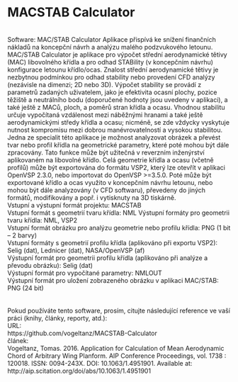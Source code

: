 # MACSTAB Calculator
<BR>
Software: MAC/STAB Calculator
Aplikace přispívá ke snížení finančních nákladů na koncepční návrh a analýzu malého podzvukového letounu. MAC/STAB Calculator je aplikace pro výpočet střední aerodynamické tětivy (MAC) libovolného křídla a pro odhad STABility (v koncepčním návrhu) konfigurace letounu křídlo/ocas. Znalost střední aerodynamické tětivy je nezbytnou podmínkou pro odhad stability nebo provedení CFD analýzy (nezávisle na dimenzi; 2D nebo 3D). Výpočet stability se provádí z parametrů zadaných uživatelem, jako je efektivita ocasní plochy, pozice těžiště a neutrálního bodu (doporučené hodnoty jsou uvedeny v aplikaci), a také ještě z MACů, ploch, a poměrů stran křídla a ocasu. Vhodnou stabilitu určuje vypočítaná vzdálenost mezi náběžnými hranami a také ještě aerodynamickými středy křídla a ocasu; nicméně, se zde vždycky vyskytuje nutnost kompromisu mezi dobrou manévrovatelností a vysokou stabilitou. Jedna ze specialit této aplikace je možnost analyzovat obrázek a převést tvar nebo profil křídla na geometrické parametry, které poté mohou být dále zpracovány. Tato funkce může být užitečná v reverzním inženýrství aplikovaném na libovolné křídlo. Celá geometrie křídla a ocasu (včetně profilů) může být exportována do formátu VSP2, který lze otevřít v aplikaci OpenVSP 2.3.0, nebo importovat do OpenVSP >=3.5.0. Poté může být exportované křídlo a ocas využito v koncepčním návrhu letounu, nebo mohou být dále analyzovány (v CFD softwaru), převedeny do jiných formátů, modifikovány a popř. i vytisknuty na 3D tiskárně.
<BR>
Vstupní a výstupní formát projektu: MACSTAB
<BR>
Vstupní formát s geometrií tvaru křídla: NML Výstupní formáty pro geometrii tvaru křídla: NML, VSP2
<BR>
Vstupní formát obrázku pro analýzu geometrie nebo profilu křídla: PNG (1 bit – 2 barvy)
<BR>
Vstupní formáty s geometrií profilu křídla (aplikováno při exportu VSP2): Selig (dat), Lednicer (dat), NASA/OpenVSP (af)
<BR>
Výstupní formát pro geometrii profilu křídla (aplikováno při analýze a převodu obrázku): Selig (dat)
<BR>
Výstupní formát pro vypočítané parametry: NMLOUT
<BR>
Výstupní formát pro uložení zobrazeného obrázku v aplikaci MAC/STAB: PNG (24 bit)
<BR>
<BR>
<BR>
Pokud používáte tento software, prosím, citujte následující reference ve vaší práci (knihy, články, reporty, atd.):
<BR>
URL:<BR>
https://github.com/vogeltanz/MACSTAB-Calculator
<BR>
článek:<BR>
Vogeltanz, Tomas. 2016. Application for Calculation of Mean Aerodynamic Chord of Arbitrary Wing Planform. AIP Conference Proceedings, vol. 1738 : 120018. ISSN: 0094-243X. DOI: 10.1063/1.4951901. Available at: http://aip.scitation.org/doi/abs/10.1063/1.4951901
